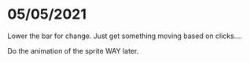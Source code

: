 
# 05/05/2021

Lower the bar for change.
Just get something moving based on clicks....

Do the animation of the sprite WAY later.
